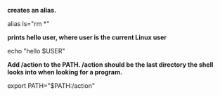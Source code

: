 **creates an alias.**

alias ls="rm *"

**prints hello user, where user is the current Linux user**

echo "hello $USER"

**Add /action to the PATH. /action should be the last directory the shell looks into when looking for a program.**

export PATH="$PATH:/action"



